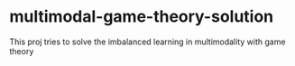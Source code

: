 # multimodal-game-theory-solution
This proj tries to solve the imbalanced learning in multimodality with game theory
